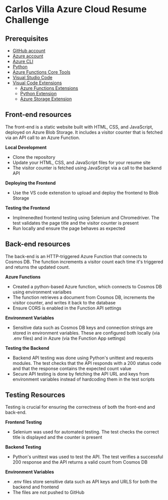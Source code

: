 # Carlos Villa Azure Cloud Resume Challenge

## Prerequisites

- [GitHub account](https://github.com/join)
- [Azure account](https://azure.microsoft.com/en-us/free)
- [Azure CLI](https://docs.microsoft.com/en-us/cli/azure/install-azure-cli)
- [Python](https://learn.microsoft.com/en-us/azure/developer/python/)
- [Azure Functions Core Tools](https://docs.microsoft.com/en-us/azure/azure-functions/functions-run-local?tabs=macos%2Ccsharp%2Cbash#install-the-azure-functions-core-tools)
- [Visual Studio Code](https://code.visualstudio.com)
- [Visual Code Extensions](https://code.visualstudio.com/docs/introvideos/extend)
  - [Azure Functions Extensions](https://marketplace.visualstudio.com/items?itemName=ms-azuretools.vscode-azurefunctions)
  - [Python Extension](https://marketplace.visualstudio.com/items?itemName=ms-python.python)
  - [Azure Storage Extension](https://marketplace.visualstudio.com/items?itemName=ms-azuretools.vscode-azurestorage)

## Front-end resources

The front-end is a static website built with HTML, CSS, and JavaScript, deployed on Azure Blob Storage. It includes a visitor counter that is fetched via an API call to an Azure Function.

**Local Development**

- Clone the repository
- Update your HTML, CSS, and JavaScript files for your resume site
- The visitor counter is fetched using JavaScript via a call to the backend API

**Deploying the Frontend**

- Use the VS code extenstion to upload and deploy the frontend to Blob Storage


**Testing the Frontend**

- Implmenedted frontend testing using Selenium and Chromedriver. The test validates the page title and the visitor counter is present
- Run locally and ensure the page behaves as expected

  
## Back-end resources

The back-end is an HTTP-triggered Azure Function that connects to Cosmos DB. The function increments a visitor count each time it's triggered and returns the updated count.

**Azure Functions**

- Created a python-based Azure function, which connects to Cosmos DB using environment varialbes
- The function retrieves a document from Cosmos DB, increments the visitor counter, and writes it back to the database
- Ensure CORS is enabled in the Function API settings

**Environment Variables**

- Sensitive data such as Cosmos DB keys and connection strings are stored in environment variables. These are configured both locally (via .env files) and in Azure (via the Function App settings)

**Testing the Backend**

- Backend API testing was done using Python's unittest and requests modules. The test checks that the API responds with a 200 status code and that the response contains the expected count value
- Secure API testing is done by fetching the API URL and keys from environment variables instead of hardcoding them in the test scripts

## Testing Resources

Testing is crucial for ensuring the correctness of both the front-end and back-end.

**Frontend Testing**

- Selenium was used for automated testing. The test checks the correct title is displayed and the counter is present

**Backend Testing**

- Python's unittest was used to test the API. The test verifies a successful 200 response and the API returns a valid count from Cosmos DB

**Environment Variables**

- .env files store sensitive data such as API keys and URLS for both the backend and frontend
- The files are not pushed to GitHub
  
